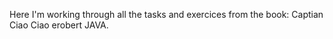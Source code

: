 Here I'm working through all the tasks and exercices from the book:
Captian Ciao Ciao erobert JAVA.

